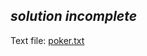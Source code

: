 *solution incomplete*
---
Text file: [poker.txt](https://projecteuler.net/project/resources/p054_poker.txt)

